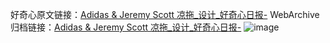 好奇心原文链接：[Adidas & Jeremy Scott 凉拖_设计_好奇心日报-](https://www.qdaily.com/articles/8006.html)
WebArchive归档链接：[Adidas & Jeremy Scott 凉拖_设计_好奇心日报-](http://web.archive.org/web/20190623151816/https://www.qdaily.com/articles/8006.html)
![image](http://ww3.sinaimg.cn/large/007d5XDply1g3v6yxgy9jj30u03g8tmm)
